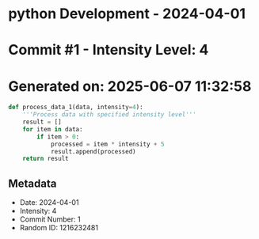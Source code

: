 ﻿# python Development - 2024-04-01
# Commit #1 - Intensity Level: 4
# Generated on: 2025-06-07 11:32:58
```python
def process_data_1(data, intensity=4):
    '''Process data with specified intensity level'''
    result = []
    for item in data:
        if item > 0:
            processed = item * intensity + 5
            result.append(processed)
    return result
```
## Metadata
- Date: 2024-04-01
- Intensity: 4
- Commit Number: 1
- Random ID: 1216232481
